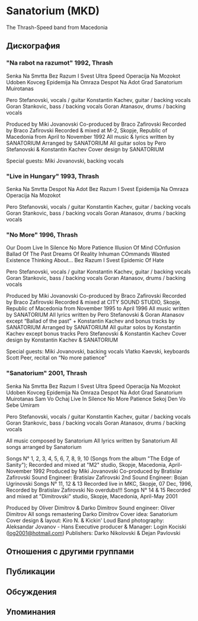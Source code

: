 # Sanatorium (MKD)

The Thrash-Speed band from Macedonia

## Дискография

### "Na rabot na razumot" 1992, Thrash

Senka Na Smrtta
Bez Razum I Svest
Ultra Speed
Operacija Na Mozokot
Udoben Kovceg
Epidemija Na Omraza
Despot Na Adot
Grad
Sanatorium
Muirotanas

Pero Stefanovski, vocals / guitar
Konstantin Kachev, guitar / backing vocals
Goran Stankovic, bass / backing vocals
Goran Atanasov, drums / backing vocals

Produced by Miki Jovanovski 
Co-produced by Braco Zafirovski
Recorded by Braco Zafirovski
Recorded & mixed at M-2, Skopje, Republic of Macedonia from April to November 1992
All music & lyrics written by SANATORIUM
Arranged by SANATORIUM
All guitar solos by Pero Stefanovski & Konstantin Kachev
Cover design by SANATORIUM

Special guests:
Miki Jovanovski, backing vocals

### "Live in Hungary" 1993, Thrash

Senka Na Smrtta
Despot Na Adot
Bez Razum I Svest
Epidemija Na Omraza
Operacija Na Mozokot

Pero Stefanovski, vocals / guitar
Konstantin Kachev, guitar / backing vocals
Goran Stankovic, bass / backing vocals
Goran Atanasov, drums / backing vocals

### "No More" 1996, Thrash

Our Doom
Live In Silence
No More Patience
Illusion Of Mind COnfusion
Ballad Of The Past
Dreams Of Reality
Inhuman COmmands
Wasted Existence
Thinking About...
Bez Razum I Svest
Epidemic Of Hate

Pero Stefanovski, vocals / guitar
Konstantin Kachev, guitar / backing vocals
Goran Stankovic, bass / backing vocals
Goran Atanasov, drums / backing vocals

Produced by Miki Jovanovski 
Co-produced by Braco Zafirovski 
Recorded by Braco Zafirovski 
Recorded & mixed at CITY SOUND STUDIO, Skopje, Republic of Macedonia from November 1995 to April 1996 
All music written by SANATORIUM 
All lyrics written by Pero Stefanovski & Goran Atanasov except “Ballad of the past” + Konstantin Kachev and bonus tracks by SANATORIUM 
Arranged by SANATORIUM 
All guitar solos by Konstantin Kachev except bonus tracks Pero Stefanovski & Konstantin Kachev
Cover design by Konstantin Kachev & SANATORIUM

Special guests:
Miki Jovanovski, backing vocals 
Vlatko Kaevski, keyboards
Scott Peer, recital on “No more patience”

### "Sanatorium" 2001, Thrash

Senka Na Smrtta 
Bez Razum I Svest
Ultra Speed
Operacija Na Mozokot
Udoben Kovceg
Epidemija Na Omraza
Despot Na Adot
Grad
Sanatorium
Muirotanas 
Sam Vo Ochaj
Live In Silence
No More Patience
Sekoj Den
Vo Sebe Umiram

Pero Stefanovski, vocals / guitar
Konstantin Kachev, guitar / backing vocals
Goran Stankovic, bass / backing vocals
Goran Atanasov, drums / backing vocals 

All music composed by Sanatorium 
All lyrics written by Sanatorium 
All songs arranged by Sanatorium

Songs N°  1, 2, 3, 4, 5, 6, 7, 8, 9, 10 
(Songs from the album "The Edge of Sanity"); 
Recorded and mixed at "M2" studio, 
Skopje, Macedonia, April-November 1992 
Produced by Miki Jovanovski 
Co-produced by Bratislav Zafirovski 
Sound Engineer: Bratislav Zafirovski
2nd Sound Engineer: Bojan Ugrinovski 
Songs N°  11, 12 & 13 
Recorded live in MKC, Skopje, 07 Dec, 1996,
Recorded by Bratislav Zafirovski 
No overdubs!!!
Songs N°  14 & 15
Recorded and mixed at "Dimitrovski" studio,
Skopje, Macedonia, April-May 2001

Produced by Oliver Dimitrov & Darko Dimitrov
Sound engineer: Oliver Dimitrov 
All songs remastering Darko Dimitrov
Cover idea: Sanatorium
Cover design & layout: Kiro N. & Kickin' Loud
Band photography: Aleksandar Jovanov - Hans
Executive producer & Manager:
Login Kociski (log2001@hotmail.com)
Publishers: Darko Nikolovski & Dejan Pavlovski


## Отношения с другими группами


## Публикации


## Обсуждения


## Упоминания

